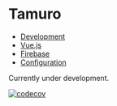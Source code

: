 Tamuro
==========

- [Development](docs/dev)
- [Vue.js](docs/vue.md)
- [Firebase](docs/firebase.md)
- [Configuration](docs/conf.md)

Currently under development.

[![codecov](https://codecov.io/gh/MichinobuMaeda/tamuro/branch/master/graph/badge.svg?token=L39H4UX846)](https://codecov.io/gh/MichinobuMaeda/tamuro)

